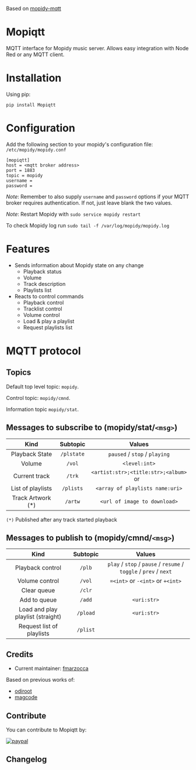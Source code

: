 Based on [mopidy-mqtt](https://github.com/odiroot/mopidy-mqtt)

# Mopiqtt
 MQTT interface for Mopidy music server. Allows easy integration with Node Red or any MQTT client.


# Installation

Using pip:
```
pip install Mopiqtt
```

# Configuration

Add the following section to your mopidy's configuration file: `/etc/mopidy/mopidy.conf`


```
[mopiqtt]
host = <mqtt broker address>
port = 1883
topic = mopidy
username =
password =
```

*Note*: Remember to also supply `username` and `password` options if your
MQTT broker requires authentication. If not, just leave blank the two values.

*Note*: Restart Mopidy with `sudo service mopidy restart`

To check Mopidy log run `sudo tail -f /var/log/mopidy/mopidy.log`

# Features

* Sends information about Mopidy state on any change
    - Playback status
    - Volume
    - Track description
    - Playlists list
* Reacts to control commands
    - Playback control
    - Tracklist control
    - Volume control
    - Load & play a playlist
    - Request playlists list


# MQTT protocol

## Topics

Default top level topic: `mopidy`.

Control topic: `mopidy/cmnd`.

Information topic `mopidy/stat`.

## Messages to subscribe to (mopidy/stat/`<msg>`)

|      Kind     |  Subtopic |                  Values                   |
|:-------------:|:---------:|:-----------------------------------------:|
| Playback State|   `/plstate`  | `paused` / `stop` / `playing`             |
| Volume        |   `/vol`  |               `<level:int>`               |
| Current track |   `/trk`  | `<artist:str>;<title:str>;<album>` or ` ` |
| List of playlists | `/plists` | `<array of playlists name:uri>`       |
| Track Artwork (*)| `/artw`   |   `<url of image to download>`            | 

`(*)` Published after any track started playback

## Messages to publish to (mopidy/cmnd/`<msg>`)

|       Kind       | Subtopic |                               Values                              |
|:----------------:|:--------:|:-----------------------------------------------------------------:|
| Playback control | `/plb`   | `play` / `stop` / `pause` / `resume` / `toggle` / `prev` / `next` |
| Volume control   | `/vol`   | `=<int>` or `-<int>` or `+<int>`                                  |
| Clear queue      | `/clr`   | ` `                                                               |
| Add to queue     | `/add`   | `<uri:str>`                                                       |
| Load and play playlist (straight)  | `/pload` | `<uri:str>`                                               |
| Request list of playlists | `/plist` | ` `                |

## Credits
- Current maintainer: [fmarzocca](https://github.com/fmarzocca)

Based on previous works of:
-  [odiroot](https://github.com/odiroot)
-  [magcode](https://github.com/magcode>)

## Contribute

You can contribute to Mopiqtt by:
   
[![paypal](https://img.shields.io/badge/donate-paypal-blue.svg?style=flat-square)](https://www.paypal.com/donate/?hosted_button_id=NQHVVDCNK3UDL)

## Changelog

